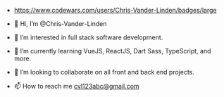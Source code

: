 - https://www.codewars.com/users/Chris-Vander-Linden/badges/large

- 👋 Hi, I’m @Chris-Vander-Linden
- 👀 I’m interested in full stack software development.
- 🌱 I’m currently learning VueJS, ReactJS, Dart Sass, TypeScript, and more.
- 💞️ I’m looking to collaborate on all front and back end projects.
- 📫 How to reach me cvl123abc@gmail.com

<!---
Chris-Vander-Linden/Chris-Vander-Linden is a ✨ special ✨ repository because its `README.md` (this file) appears on your GitHub profile.
You can click the Preview link to take a look at your changes.
--->
